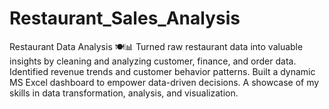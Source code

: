 # Restaurant_Sales_Analysis
Restaurant Data Analysis 🍽️📊 Turned raw restaurant data into valuable insights by cleaning and analyzing customer, finance, and order data. Identified revenue trends and customer behavior patterns. Built a dynamic MS Excel dashboard to empower data-driven decisions. A showcase of my skills in data transformation, analysis, and visualization.
